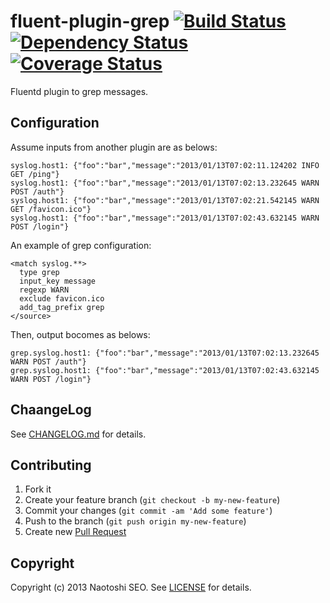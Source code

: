 # fluent-plugin-grep [![Build Status](https://secure.travis-ci.org/sonots/fluent-plugin-grep.png?branch=master)](http://travis-ci.org/sonots/fluent-plugin-grep) [![Dependency Status](https://gemnasium.com/sonots/fluent-plugin-grep.png)](https://gemnasium.com/sonots/fluent-plugin-grep) [![Coverage Status](https://coveralls.io/repos/sonots/fluent-plugin-grep/badge.png?branch=master)](https://coveralls.io/r/sonots/fluent-plugin-grep)

Fluentd plugin to grep messages.

## Configuration

Assume inputs from another plugin are as belows:

    syslog.host1: {"foo":"bar","message":"2013/01/13T07:02:11.124202 INFO GET /ping"}
    syslog.host1: {"foo":"bar","message":"2013/01/13T07:02:13.232645 WARN POST /auth"}
    syslog.host1: {"foo":"bar","message":"2013/01/13T07:02:21.542145 WARN GET /favicon.ico"}
    syslog.host1: {"foo":"bar","message":"2013/01/13T07:02:43.632145 WARN POST /login"}

An example of grep configuration:

    <match syslog.**>
      type grep
      input_key message
      regexp WARN
      exclude favicon.ico
      add_tag_prefix grep
    </source>

Then, output bocomes as belows:

    grep.syslog.host1: {"foo":"bar","message":"2013/01/13T07:02:13.232645 WARN POST /auth"}
    grep.syslog.host1: {"foo":"bar","message":"2013/01/13T07:02:43.632145 WARN POST /login"}

## ChaangeLog

See [CHANGELOG.md](CHANGELOG.md) for details.

## Contributing

1. Fork it
2. Create your feature branch (`git checkout -b my-new-feature`)
3. Commit your changes (`git commit -am 'Add some feature'`)
4. Push to the branch (`git push origin my-new-feature`)
5. Create new [Pull Request](../../pull/new/master)

## Copyright

Copyright (c) 2013 Naotoshi SEO. See [LICENSE](LICENSE) for details.

